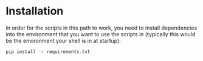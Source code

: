# Installation

In order for the scripts in this path to work, you need to install dependencies into the environment that you want to use the scripts in (typically this would be the environment your shell is in at startup):

```bash
pip install -r requirements.txt
```